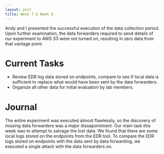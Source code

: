 ```yaml
---
layout: post
title: Week 7 & Week 8 
---
```

Andy and I presented the successful execution of the data collection period. Upon further examination, the data forwarders required to send details of our experiment to AWS S3 were not turned on, resulting in zero data from that vantage point.


# Current Tasks
* Review EDR log data stored on endpoints, compare to see if local data is sufficient to replace what would have been sent by the data forwarders.
* Organize all other data for initial evaluation by lab members.

# Journal
The entire experiment was executed almost flawlessly, so the discovery of missing data forwarders was a major dissapointment. Our main task this week was to attempt to salvage the lost data. We found that there are some local logs stored on the endpoints from the EDR tool. To compare the EDR logs stored on endpoints with the data sent by data forwarding, we executed a single attack with the data forwarders on.
